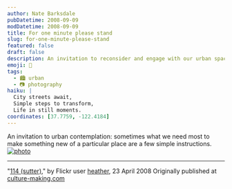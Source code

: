 ```yaml
---
author: Nate Barksdale
pubDatetime: 2008-09-09
modDatetime: 2008-09-09
title: For one minute please stand
slug: for-one-minute-please-stand
featured: false
draft: false
description: An invitation to reconsider and engage with our urban spaces through simple steps for transformation.
emoji: 🌆
tags:
  - 🏙️ urban
  - 📷 photography
haiku: |
  City streets await,  
  Simple steps to transform,  
  Life in still moments.
coordinates: [37.7759, -122.4184]
---
```


An invitation to urban contemplation: sometimes what we need most to make something new of a particular place are a few simple instructions. [![photo](http://culture-making.com/media/2439476273_c7ed57d261_o.jpg)](http://flickr.com/photos/heather/2439476273/in/photostream/)

---

"[114 (sutter)](http://flickr.com/photos/heather/2439476273/in/photostream/)," by Flickr user [heather](http://flickr.com/photos/heather/), 23 April 2008 Originally published at [culture-making.com](http://www.culture-making.com)
